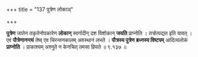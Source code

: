 +++
title = "137 पुत्रेण लोकाञ्"

+++


**पुत्रेण** जातेन तकृतेनोपकारेण **लोकान्** स्वर्गादीन् दश विशोकान् **जयति** प्राप्नोति । तत्रोत्पद्यत इति यावत् । एवं **पौत्रेणानन्त्यं** तेष्व् एव चिरन्तनकालम् अवस्थानं लभते । **पौत्रस्य पुत्रेण** **ब्रध्नस्य विष्टपम्** आदित्यलोकं **प्राप्नोति** । प्राकाश्यम् अश्नुते न केनचित् तमसा व्रियते ॥ ९.१३७ ॥
